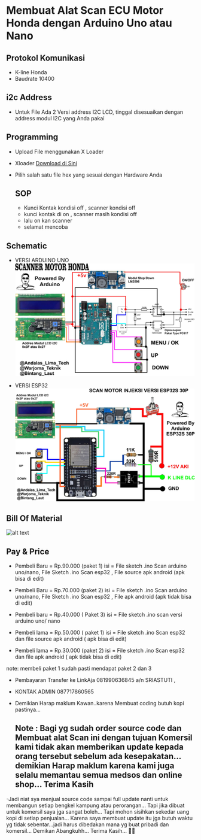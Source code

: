 
# Membuat Alat Scan ECU Motor Honda dengan Arduino Uno atau Nano


## Protokol Komunikasi
- K-line Honda
- Baudrate 10400

## i2c Address
- Untuk File Ada 2 Versi address I2C LCD, tinggal disesuaikan dengan address modul I2C yang Anda pakai

## Programming
- Upload File menggunakan X Loader
- Xloader [Download di Sini](https://github.com/binaryupdates/xLoader.git)
- Pilih salah satu file hex yang sesuai dengan Hardware Anda

  ## SOP
  - Kunci Kontak kondisi off , scanner kondisi off
  - kunci kontak di on , scanner masih kondisi off
  - lalu on kan scanner
  - selamat mencoba

## Schematic
  - VERSI ARDUINO UNO
![alt text](https://github.com/BintangLaut69/Scan-ECU-Honda-Motor/blob/main/SCANNER%201.0.jpg?raw=true)




    
- VERSI ESP32
![alt text](https://github.com/BintangLaut69/Scan-ECU-Honda-Motor/blob/2d8dd3de98fb98721b087b6647b5e2a2fb3c59be/esp32%20scan.jpg?raw=true)




## Bill Of Material
![alt text](https://github.com/BintangLaut69/Scan-ECU-Honda-Motor/blob/main/Daftar%20Komponen.jpg?raw=true)


## Pay & Price
- Pembeli Baru = Rp.90.000 (paket 1)
isi = File sketch .ino Scan arduino uno/nano, File Sketch .ino Scan esp32 , File source apk android (apk bisa di edit)

- Pembeli Baru = Rp.70.000 (paket 2)
  isi = File sketch .ino Scan arduino uno/nano, File Sketch .ino Scan esp32 , File apk android (apk tidak bisa di edit)

- Pembeli baru = Rp.40.000 ( Paket 3) 
isi = File sketch .ino scan versi arduino uno/ nano

- Pembeli lama = Rp.50.000 ( paket 1)
  isi = File sketch .ino Scan esp32 dan file source apk android ( apk bisa di edit)

- Pembeli lama = Rp.30.000 (paket 2)
    isi = File sketch .ino Scan esp32 dan file apk android ( apk tidak bisa di edit)

note: membeli paket 1 sudah pasti mendapat paket 2 dan 3

- Pembayaran Transfer ke LinkAja 081990636845 a/n SRIASTUTI ,
- KONTAK ADMIN 087717860565
- Demikian Harap maklum Kawan..karena Membuat coding butuh kopi pastinya...

  ## Note : Bagi yg sudah order source code dan Membuat alat Scan ini dengan tujuan Komersil kami tidak akan memberikan update kepada orang tersebut sebelum ada kesepakatan... demikian Harap maklum karena kami juga selalu memantau semua medsos dan online shop... Terima Kasih


-Jadi niat sya menjual source code sampai full update nanti untuk membangun setiap bengkel kampung atau perorangan... Tapi jika dibuat untuk komersil saya jga sangat boleh... Tapi mohon sisihkan sekedar uang kopi di setiap penjualan... Karena saya membuat update itu jga butuh waktu yg tidak sebentar...jadi harus dibedakan mana yg buat pribadi dan komersil... Demikan Abangkuhh... Terima Kasih... 🙏🙏
